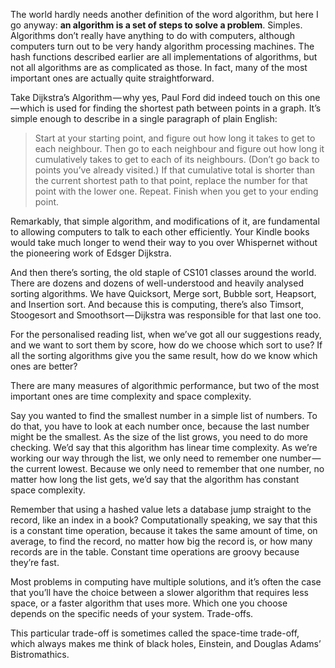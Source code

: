 <!-- TITLE: Algorithms -->
<!-- SUBTITLE: What are algorithms -->

The world hardly needs another definition of the word algorithm, but here I go anyway: **an algorithm is a set of steps to solve a problem**. Simples. Algorithms don’t really have anything to do with computers, although computers turn out to be very handy algorithm processing machines. The hash functions described earlier are all implementations of algorithms, but not all algorithms are as complicated as those. In fact, many of the most important ones are actually quite straightforward.

Take Dijkstra’s Algorithm — why yes, Paul Ford did indeed touch on this one — which is used for finding the shortest path between points in a graph. It’s simple enough to describe in a single paragraph of plain English:

> Start at your starting point, and figure out how long it takes to get to each neighbour. Then go to each neighbour and figure out how long it cumulatively takes to get to each of its neighbours. (Don’t go back to points you’ve already visited.) If that cumulative total is shorter than the current shortest path to that point, replace the number for that point with the lower one. Repeat. Finish when you get to your ending point.

Remarkably, that simple algorithm, and modifications of it, are fundamental to allowing computers to talk to each other efficiently. Your Kindle books would take much longer to wend their way to you over Whispernet without the pioneering work of Edsger Dijkstra.

And then there’s sorting, the old staple of CS101 classes around the world. There are dozens and dozens of well-understood and heavily analysed sorting algorithms. We have Quicksort, Merge sort, Bubble sort, Heapsort, and Insertion sort. And because this is computing, there’s also Timsort, Stoogesort and Smoothsort — Dijkstra was responsible for that last one too.

For the personalised reading list, when we’ve got all our suggestions ready, and we want to sort them by score, how do we choose which sort to use? If all the sorting algorithms give you the same result, how do we know which ones are better?

There are many measures of algorithmic performance, but two of the most important ones are time complexity and space complexity.

Say you wanted to find the smallest number in a simple list of numbers. To do that, you have to look at each number once, because the last number might be the smallest. As the size of the list grows, you need to do more checking. We’d say that this algorithm has linear time complexity. As we’re working our way through the list, we only need to remember one number — the current lowest. Because we only need to remember that one number, no matter how long the list gets, we’d say that the algorithm has constant space complexity.

Remember that using a hashed value lets a database jump straight to the record, like an index in a book? Computationally speaking, we say that this is a constant time operation, because it takes the same amount of time, on average, to find the record, no matter how big the record is, or how many records are in the table. Constant time operations are groovy because they’re fast.

Most problems in computing have multiple solutions, and it’s often the case that you’ll have the choice between a slower algorithm that requires less space, or a faster algorithm that uses more. Which one you choose depends on the specific needs of your system. Trade-offs.

This particular trade-off is sometimes called the space-time trade-off, which always makes me think of black holes, Einstein, and Douglas Adams’ Bistromathics.